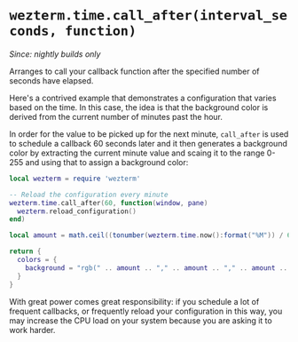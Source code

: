 # `wezterm.time.call_after(interval_seconds, function)`

*Since: nightly builds only*

Arranges to call your callback function after the specified number of seconds
have elapsed.

Here's a contrived example that demonstrates a configuration that
varies based on the time. In this case, the idea is that the background
color is derived from the current number of minutes past the hour.

In order for the value to be picked up for the next minute, `call_after`
is used to schedule a callback 60 seconds later and it then generates
a background color by extracting the current minute value and scaing
it to the range 0-255 and using that to assign a background color:

```lua
local wezterm = require 'wezterm'

-- Reload the configuration every minute
wezterm.time.call_after(60, function(window, pane)
  wezterm.reload_configuration()
end)

local amount = math.ceil((tonumber(wezterm.time.now():format("%M")) / 60) * 255)

return {
  colors = {
    background = "rgb(" .. amount .. "," .. amount .. "," .. amount .. ")",
  }
}
```

With great power comes great responsibility: if you schedule a lot of frequent
callbacks, or frequently reload your configuration in this way, you may
increase the CPU load on your system because you are asking it to work harder.

